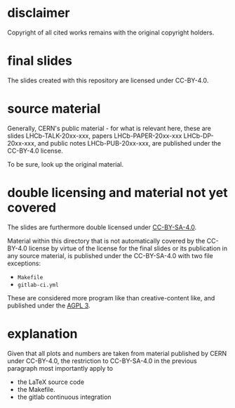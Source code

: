 # disclaimer

Copyright of all cited works remains with the original copyright holders.

# final slides

The slides created with this repository are licensed under CC-BY-4.0.

# source material

Generally, CERN's public material - for what is relevant here, these are slides
LHCb-TALK-20xx-xxx, papers LHCb-PAPER-20xx-xxx LHCb-DP-20xx-xxx, and public
notes LHCb-PUB-20xx-xxx, are published under the CC-BY-4.0 license.

To be sure, look up the original material.

# double licensing and material not yet covered

The slides are furthermore double licensed under [CC-BY-SA-4.0](CC-BY-SA.txt).

Material within this directory that is not automatically covered by the
CC-BY-4.0 license by virtue of the license for the final slides or its
publication in any source material, is published under the CC-BY-SA-4.0 with
two file exceptions:

 - `Makefile`
 - `gitlab-ci.yml`

These are considered more program like than creative-content like, and
published under the [AGPL 3](AGPL.txt).

# explanation

Given that all plots and numbers are taken from material published by CERN
under CC-BY-4.0, the restriction to CC-BY-SA-4.0 in the previous paragraph most
importantly apply to

 - the LaTeX source code 
 - the Makefile.
 - the gitlab continuous integration
